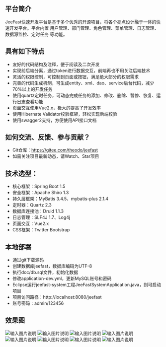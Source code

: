 ## 平台简介
JeeFast快速开发平台是基于多个优秀的开源项目，将各个亮点设计融于一体的快速开发平台。平台内置 用户管理、部门管理、角色管理、菜单管理、日志管理、数据源监控、定时任务 等功能。

## 具有如下特点
- 友好的代码结构及注释，便于阅读及二次开发
- 实现前后端分离，通过token进行数据交互，前端再也不用关注后端技术
- 灵活的权限控制，可控制到页面或按钮，满足绝大部分的权限需求
- 完善的代码生成机制，可生成entity、xml、dao、service后台代码，减少70%以上的开发任务
- 使用quartz定时任务，可动态完成任务的添加、修改、删除、暂停、恢复、运行日志查看功能
- 页面交互使用Vue2.x，极大的提高了开发效率
- 使用Hibernate Validator校验框架，轻松实现后端校验
- 使用swagger2支持，方便使用API接口文档

## 如何交流、反馈、参与贡献？
- Git仓库：https://gitee.com/theodo/jeefast
- 如需关注项目最新动态，请Watch、Star项目

## 技术选型：
- 核心框架：Spring Boot 1.5
- 安全框架：Apache Shiro 1.3
- 持久层框架：MyBatis 3.4.5、mybatis-plus 2.1.4
- 定时器：Quartz 2.3
- 数据库连接池：Druid 1.1.3
- 日志管理：SLF4J 1.7、Log4j
- 页面交互：Vue2.x
- CSS框架：Twitter Bootstrap

## 本地部署
- 通过git下载源码
- 创建数据库jeefast，数据库编码为UTF-8
- 执行doc/db.sql文件，初始化数据
- 修改application-dev.yml，更新MySQL账号和密码
- Eclipse运行jeefast-system工程JeeFastSystemApplication.java，则可启动项目
- 项目访问路径：http://localhost:8080/jeefast
- 账号密码：admin/123456

## 效果图
![输入图片说明](https://gitee.com/uploads/images/2017/1106/212319_6de26405_718698.jpeg "登录.jpg")
![输入图片说明](https://gitee.com/uploads/images/2017/1106/212334_a2f6eff7_718698.jpeg "系统首页.jpg")
![输入图片说明](https://gitee.com/uploads/images/2017/1106/212407_312db283_718698.jpeg "用户管理.jpg")
![输入图片说明](https://gitee.com/uploads/images/2017/1106/212416_b9296c7b_718698.jpeg "部门管理.jpg")
![输入图片说明](https://gitee.com/uploads/images/2017/1106/212423_eb914cfe_718698.jpeg "菜单管理.jpg")
![输入图片说明](https://gitee.com/uploads/images/2017/1106/212432_e3e5cc82_718698.jpeg "定时任务.jpg")
![输入图片说明](https://gitee.com/uploads/images/2017/1106/212443_45d06e1f_718698.jpeg "系统日志.jpg")
![输入图片说明](https://gitee.com/uploads/images/2017/1103/092032_4d28ccb5_718698.jpeg "swagger.jpg")

